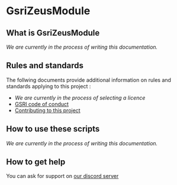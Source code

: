 # GsriZeusModule

## What is GsriZeusModule

*We are currently in the process of writing this documentation.*

## Rules and standards

The follwing documents provide additional information on rules and standards applying to this project :

*   *We are currently in the process of selecting a licence*
*   [GSRI code of conduct](https://github.com/team-gsri/CodeOfConduct/blob/master/.github/CODE_OF_CONDUCT.md)
*   [Contributing to this project](./CONTRIBUTING.md)

## How to use these scripts

*We are currently in the process of writing this documentation.*

## How to get help

You can ask for support on [our discord server](https://discord.gg/bhMn4jd)